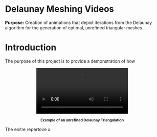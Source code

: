 # Delaunay Meshing Videos
<strong>Purpose:</strong> Creation of animations that depict iterations from the Delaunay algorithm for the generation of optimal, unrefined triangular meshes.

# Introduction

The purpose of this project is to provide a demonstration of how 

<p align="center">
<video src="https://raw.githubusercontent.com/JerryGreenough/Delaunay-Meshing-Videos/master/images/m9.mp4" controls="controls" style="max-width: 730px;">
</video>
</p>

<p align="center">
    <strong><small>Example of an unrefined Delaunay Triangulation</small></strong>
</p>

The enitre repertoire o
